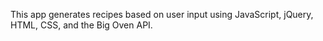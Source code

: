 This app generates recipes based on user input using JavaScript, jQuery, HTML, CSS, and the Big Oven API. 